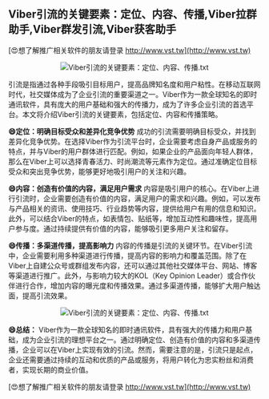 ## **Viber引流的关键要素：定位、内容、传播,Viber拉群助手,Viber群发引流,Viber获客助手**

[😍想了解推广相关软件的朋友请登录 http://www.vst.tw](http://www.vst.tw)

 <center><img src="https://vst.tw/MP4/tuiguang/png/7.png" alt="Viber引流的关键要素：定位、内容、传播.txt"></center>

引流是指通过各种手段吸引目标用户，提高品牌知名度和用户粘性。在移动互联网时代，社交媒体成为了企业引流的重要渠道之一。Viber作为一款全球知名的即时通讯软件，具有庞大的用户基础和强大的传播力，成为了许多企业引流的首选平台。本文将介绍Viber引流的关键要素，包括定位、内容和传播策略。

**😄定位：明确目标受众和差异化竞争优势**
成功的引流需要明确目标受众，并找到差异化竞争优势。在选择Viber作为引流平台时，企业需要考虑自身产品或服务的特点，并与Viber的用户群体进行匹配。例如，如果企业的产品面向年轻人群体，那么在Viber上可以选择青春活力、时尚潮流等元素作为定位。通过准确定位目标受众和突出竞争优势，能够更好地吸引用户的关注和兴趣。

**😄内容：创造有价值的内容，满足用户需求**
内容是吸引用户的核心。在Viber上进行引流时，企业需要创造有价值的内容，满足用户的需求和兴趣。例如，可以发布与产品相关的资讯、使用技巧、行业趋势等内容，提供给用户有用的信息和知识。此外，可以结合Viber的特点，如表情包、贴纸等，增加互动性和趣味性，提高用户参与度。通过持续提供有价值的内容，能够吸引更多用户关注和留存。

**😄传播：多渠道传播，提高影响力**
内容的传播是引流的关键环节。在Viber引流中，企业需要利用多种渠道进行传播，提高内容的影响力和覆盖范围。除了在Viber上自建公众号或群组发布内容，还可以通过其他社交媒体平台、网站、博客等渠道进行推广。此外，与影响力较大的KOL（Key Opinion Leader）或合作伙伴进行合作，增加内容的曝光度和传播效果。通过多渠道传播，能够扩大用户触达面，提高引流效果。

 <center><img src="https://vst.tw/MP4/tuiguang/png/0.png" alt="Viber引流的关键要素：定位、内容、传播.txt"></center>

**😄总结：**
Viber作为一款全球知名的即时通讯软件，具有强大的传播力和用户基础，成为企业引流的理想平台之一。通过明确定位、创造有价值的内容和多渠道传播，企业可以在Viber上实现有效的引流。然而，需要注意的是，引流只是起点，企业还需要通过持续的互动和优质的产品或服务，将用户转化为忠实粉丝和消费者，实现长期的商业价值。

[😍想了解推广相关软件的朋友请登录 http://www.vst.tw](http://www.vst.tw)



